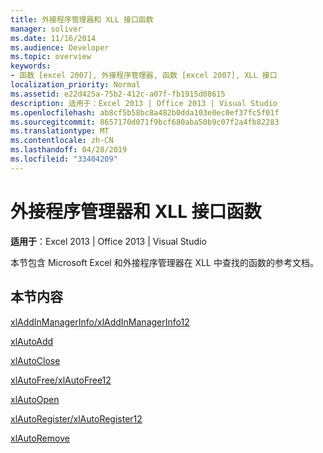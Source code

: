 ```yaml
---
title: 外接程序管理器和 XLL 接口函数
manager: soliver
ms.date: 11/16/2014
ms.audience: Developer
ms.topic: overview
keywords:
- 函数 [excel 2007], 外接程序管理器, 函数 [excel 2007], XLL 接口
localization_priority: Normal
ms.assetid: e22d425a-75b2-412c-a07f-fb1915d08615
description: 适用于：Excel 2013 | Office 2013 | Visual Studio
ms.openlocfilehash: ab8cf5b58bc8a482b0dda103e0ec0ef37fc5f01f
ms.sourcegitcommit: 8657170d071f9bcf680aba50b9c07f2a4fb82283
ms.translationtype: MT
ms.contentlocale: zh-CN
ms.lasthandoff: 04/28/2019
ms.locfileid: "33404209"
---
```

# <a name="add-in-manager-and-xll-interface-functions"></a>外接程序管理器和 XLL 接口函数

**适用于**：Excel 2013 | Office 2013 | Visual Studio 
  
本节包含 Microsoft Excel 和外接程序管理器在 XLL 中查找的函数的参考文档。
  
## <a name="in-this-section"></a>本节内容

[xlAddInManagerInfo/xlAddInManagerInfo12](xladdinmanagerinfo-xladdinmanagerinfo12.md)
  
[xlAutoAdd](xlautoadd.md)
  
[xlAutoClose](xlautoclose.md)
  
[xlAutoFree/xlAutoFree12](xlautofree-xlautofree12.md)
  
[xlAutoOpen](xlautoopen.md)
  
[xlAutoRegister/xlAutoRegister12](xlautoregister-xlautoregister12.md)
  
[xlAutoRemove](xlautoremove.md)
  

